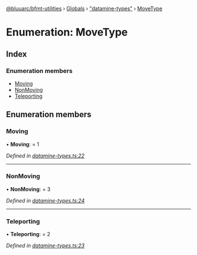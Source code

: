 [@bluuarc/bfmt-utilities](../README.md) › [Globals](../globals.md) › ["datamine-types"](../modules/_datamine_types_.md) › [MoveType](_datamine_types_.movetype.md)

# Enumeration: MoveType

## Index

### Enumeration members

* [Moving](_datamine_types_.movetype.md#moving)
* [NonMoving](_datamine_types_.movetype.md#nonmoving)
* [Teleporting](_datamine_types_.movetype.md#teleporting)

## Enumeration members

###  Moving

• **Moving**: = 1

*Defined in [datamine-types.ts:22](https://github.com/BluuArc/bfmt-utilities/blob/d4dfbbc/src/datamine-types.ts#L22)*

___

###  NonMoving

• **NonMoving**: = 3

*Defined in [datamine-types.ts:24](https://github.com/BluuArc/bfmt-utilities/blob/d4dfbbc/src/datamine-types.ts#L24)*

___

###  Teleporting

• **Teleporting**: = 2

*Defined in [datamine-types.ts:23](https://github.com/BluuArc/bfmt-utilities/blob/d4dfbbc/src/datamine-types.ts#L23)*
